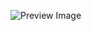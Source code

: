 ![Preview Image](https://res.cloudinary.com/freecodez/image/upload/v1688757244/other/ytdtf9vluqh5o4pcfdhe.webp)
